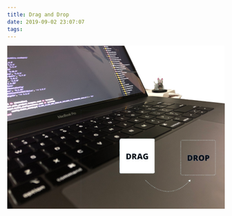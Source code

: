 ```yaml
---
title: Drag and Drop
date: 2019-09-02 23:07:07
tags:
---
```


![](/Post-Resources/DragNDrop/drag-drop-banner.png "Drag and Drop")
